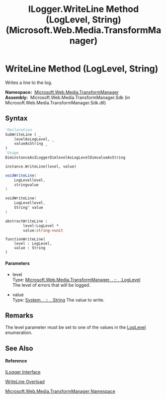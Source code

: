 ﻿---
title: ILogger.WriteLine Method (LogLevel, String) (Microsoft.Web.Media.TransformManager)
TOCTitle: WriteLine Method (LogLevel, String)
ms:assetid: M:Microsoft.Web.Media.TransformManager.ILogger.WriteLine(Microsoft.Web.Media.TransformManager.LogLevel,System.String)
ms:mtpsurl: https://msdn.microsoft.com/en-us/library/microsoft.web.media.transformmanager.ilogger.writeline(v=VS.90)
ms:contentKeyID: 35521199
ms.date: 06/14/2012
mtps_version: v=VS.90
dev_langs:
- vb
- csharp
- c++
- fsharp
- jscript
api_location:
- Microsoft.Web.Media.TransformManager.Sdk.dll
api_name:
- Microsoft.Web.Media.TransformManager.ILogger.WriteLine
api_type:
- Managed
topic_type:
- apiref
- kbSyntax
product_family_name: VS
ROBOTS: INDEX,FOLLOW
---

# WriteLine Method (LogLevel, String)

Writes a line to the log.

**Namespace:**  [Microsoft.Web.Media.TransformManager](microsoft-web-media-transformmanager-namespace.md)  
**Assembly:**  Microsoft.Web.Media.TransformManager.Sdk (in Microsoft.Web.Media.TransformManager.Sdk.dll)

## Syntax

``` vb
'Declaration
SubWriteLine ( _
    levelAsLogLevel, _
    valueAsString _
)
'Usage
DiminstanceAsILoggerDimlevelAsLogLevelDimvalueAsString

instance.WriteLine(level, value)
```

``` csharp
voidWriteLine(
    LogLevellevel,
    stringvalue
)
```

``` c++
voidWriteLine(
    LogLevellevel, 
    String^ value
)
```

``` fsharp
abstractWriteLine : 
        level:LogLevel * 
        value:string->unit
```

``` jscript
functionWriteLine(
    level : LogLevel, 
    value : String
)
```

#### Parameters

  - level  
    Type: [Microsoft.Web.Media.TransformManager. . :: . .LogLevel](loglevel-enumeration-microsoft-web-media-transformmanager.md)  
    The level of errors that will be logged.  

<!-- end list -->

  - value  
    Type: [System. . :: . .String](https://msdn.microsoft.com/en-us/library/s1wwdcbf\(v=vs.90\))  
    The value to write.  

## Remarks

The level parameter must be set to one of the values in the [LogLevel](loglevel-enumeration-microsoft-web-media-transformmanager.md) enumeration.

## See Also

#### Reference

[ILogger Interface](ilogger-interface-microsoft-web-media-transformmanager.md)

[WriteLine Overload](ilogger-writeline-method-microsoft-web-media-transformmanager.md)

[Microsoft.Web.Media.TransformManager Namespace](microsoft-web-media-transformmanager-namespace.md)

